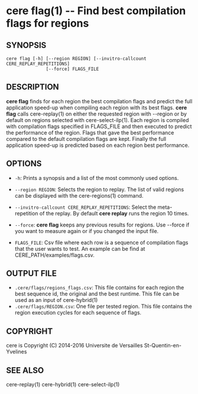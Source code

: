 cere flag(1) -- Find best compilation flags for regions
==================================================================

## SYNOPSIS

```
cere flag [-h] [--region REGION] [--invitro-callcount CERE_REPLAY_REPETITIONS] 
               [--force] FLAGS_FILE
```

## DESCRIPTION

**cere flag** finds for each region the best compilation flags and predict the
full application speed-up when compiling each region with its best flags.
**cere flag** calls cere-replay(1) on either the requested region with --region
or by default on regions selected with cere-select-ilp(1). Each region is compiled
with compilation flags specified in FLAGS_FILE and then executed to predict the
performance of the region. Flags that gave the best performance compared to the
default compilation flags are kept. Finally the full application speed-up is
predicted based on each region best performance.

## OPTIONS

  * `-h`:
    Prints a synopsis and a list of the most commonly used options.

  * `--region REGION`:
    Selects the region to replay. The list of valid regions can be displayed with
    the cere-regions(1) command.

  * `--invitro-callcount CERE_REPLAY_REPETITIONS`:
    Select the meta-repetition of the replay. By default **cere replay** runs
    the region 10 times.

  * `--force`:
    **cere flag** keeps any previous results for regions. Use --force if you want
    to measure again or if you changed the input file.

  * `FLAGS_FILE`:
    Csv file where each row is a sequence of compilation flags that the user
    wants to test. An example can be find at CERE_PATH/examples/flags.csv.

## OUTPUT FILE

  * `.cere/flags/regions_flags.csv`:
    This file contains for each region the best sequence id, the original and
    the best runtime. This file can be used as an input of cere-hybrid(1)
  * `.cere/flags/REGION.csv`:
    One file per tested region. This file contains the region execution cycles
    for each sequence of flags.

## COPYRIGHT

cere is Copyright (C) 2014-2016 Universite de Versailles St-Quentin-en-Yvelines

## SEE ALSO

cere-replay(1) cere-hybrid(1) cere-select-ilp(1)

